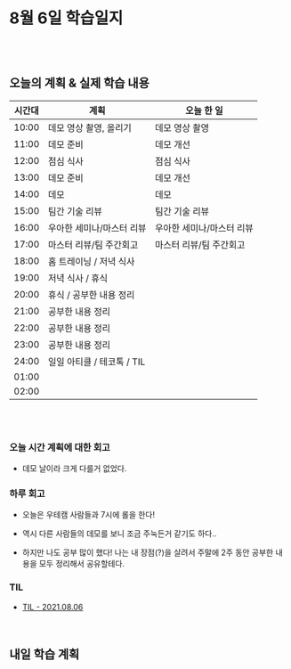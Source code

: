 # 8월 6일 학습일지

<br/>
<br/>

## 오늘의 계획 & 실제 학습 내용

| 시간대 | 계획                       | 오늘 한 일                |
| ------ | -------------------------- | ------------------------- |
| 10:00  | 데모 영상 촬영, 올리기     | 데모 영상 촬영            |
| 11:00  | 데모 준비                  | 데모 개선                 |
| 12:00  | 점심 식사                  | 점심 식사                 |
| 13:00  | 데모 준비                  | 데모 개선                 |
| 14:00  | 데모                       | 데모                      |
| 15:00  | 팀간 기술 리뷰             | 팀간 기술 리뷰            |
| 16:00  | 우아한 세미나/마스터 리뷰  | 우아한 세미나/마스터 리뷰 |
| 17:00  | 마스터 리뷰/팀 주간회고    | 마스터 리뷰/팀 주간회고   |
| 18:00  | 홈 트레이닝 / 저녁 식사    |                           |
| 19:00  | 저녁 식사 / 휴식           |                           |
| 20:00  | 휴식 / 공부한 내용 정리    |                           |
| 21:00  | 공부한 내용 정리           |                           |
| 22:00  | 공부한 내용 정리           |                           |
| 23:00  | 공부한 내용 정리           |                           |
| 24:00  | 일일 아티클 / 테코톡 / TIL |                           |
| 01:00  |                            |                           |
| 02:00  |                            |                           |

<br/>
<br/>

### 오늘 시간 계획에 대한 회고

- 데모 날이라 크게 다를거 없었다.

### 하루 회고

- 오늘은 우테캠 사람들과 7시에 롤을 한다!

- 역시 다른 사람들의 데모를 보니 조금 주눅든거 같기도 하다..

- 하지만 나도 공부 많이 했다! 나는 내 장점(?)을 살려서 주말에 2주 동안 공부한 내용을 모두 정리해서 공유할테다.

### TIL

- [TIL - 2021.08.06](https://velog.io/@jjuny546/TIL-2021.08.06)

<br/>

## 내일 학습 계획

